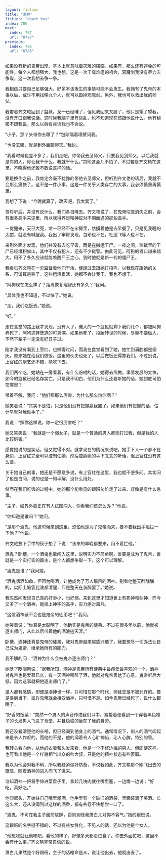 ```yaml
---
layout: fiction
title: "酒神"
fiction: "death_bus"
index: 786
next:
  index: 787
  url: "0787"
previous:
  index: 785
  url: "0785"
---
```

如果没有新的鬼帝出现，基本上就意味着灾难的降临，如果有，那么还有避免的可能性。每个人都想强大，我也想，这是一次千载难逢的机会，邪魔剑我没有尽力去争取，这一次我想去争一争。

我相信只要自己足够强大，好多本该发生的事情可能不会发生。我拥有了鬼帝的本事以后，或许不用找够九个人，就可以毁掉邪魔剑。另外，我也可以救出我的师父。

我带着齐文艳回到了监狱，龙一已经睡了，但见我回来又醒了，他只是望了望我，没有开口跟我说话。这时候我脑子里有些乱，也不知道现在该跟他说什么。他有秘密不跟我说，那么以后有些话我也不会说。

“小子，那丫头带你去哪了？”包珍隔着墙壁问我。

“也没去哪，就是到外面聊聊天。”我说。

“我看时候也差不多了，我们走吧，你带我去见师父，只要我见到师父，以后我就是你的人，你让我干什么，我就干什么。”包珍这会儿不怕了，不过若是齐文艳在这里，不晓得他还敢不敢说这样的话。

要是换作之前，我肯定会毫不犹豫的带他去见师父，但听到齐文艳的话后，我就不会那么痛快了。这不是一件小事，这是一件关乎人类存亡的大事，我必须慎重再慎重。

我想了下说：“今晚就算了，改天吧，我太累了。”

包珍听后，并没有说什么，我们各自睡去。齐文艳说了，在鬼帝彻底消失之前，会有很多高手来这里，所以我得养足精神应对不期而遇的那些高手。

一觉醒来，天已大亮，龙一已经不在牢房里，估摸着他是去早餐了，只是见我睡的太酣，就没有喊醒我。我出了牢房发现，包珍也不在，杜逍飞等人也不在。

来到外面才发现，他们并没有去吃早饭，而是在搬运干尸。一夜之间，监狱里的干尸已经堆积如山，其中不仅有犯人，还有不少狱警。由此可见，阿狗的胃口越来越大，用不了多久应该就能唤醒尸王之心，到时他就是新一代的僵尸王。

我看见齐文艳在一旁监督着他们干活，便跑过去跟她打招呼，以我现在跟她的关系，可谓算是熟了，这些粗活累活，她都不会让我干，我也不想干。

“阿狗现在怎么样了？距离恢复理智还有多久？”我问。

“具体我也不知道，不过快了。”她说。

“走，我们吃饭去。”她说。

“好。”

走在食堂的路上我才发现，没有人了，偌大的一个监狱就剩下我们几个，都被阿狗弄死了，阿狗这罪孽造的可真深。如果他死了，投胎转世的时候，尽量不要做人，不然下辈子一定没有好日子过。

刚才我没有看到上官红，也懒得过问，而我在食堂看到了她，她忙到满脸都是烟灰，原来她在给我们做饭。这里的伙夫也死了，以后做饭还得靠我们。不过别说，上官红的厨艺还不错，能吃下去。

我们两个吃，她站在一旁看着，有什么吩咐的话，她得去照做。事情发展的太快，如今的监狱已经名存实亡，只是我不明白，他们为什么还要听她的话，她到底可怕在哪里？

带着不解，我问：“他们都那么厉害，为什么那么怕你啊？”

她笑着说：“其实不是怕，只是他们没有把握赢我罢了，如果他们有把握的话，估计早就对我动手了。”

我说：“照你这样说，你一定很厉害吧？”

她又笑笑说：“我就是一个弱女子，就是一个普通的男人都能打过我，但是我的人比较厉害。”

感觉她说的是实话，但又觉得不对。就拿现在的情况来说吧，她手下人一个都不在身边，上官红完全可以控制住她，然后威胁她的手下乖乖的听话，但上官红没有这么做。

关于她自己的事，她还是不愿意多说，有上官红在这里，我也就不便多问。其实问了也是白问，说的也是一知半解，没什么用处。

然而在我们吃饭的过程中，她的那个能看见的跟班匆忙走了过来，好像是有什么急事。

“主子，结界外面正在有人试图闯入，你看我们该怎么办？”他说。

“你知道是谁吗？”她问。

“是那个酒鬼，他这时候来到这里，恐怕也是为了鬼帝而来，要不要我出手阻拦一下他？”他说。

齐文艳放下手中的筷子想了下说：“该来的早晚都要来，用不着拦他。”

酒鬼？卧槽，一个酒鬼也敢闯入这里，说明实力不简单啊。谁要是成为了鬼帝，谁就是一个实打实的霸主，是个人都想争取一下，这个可以理解。

“酒鬼是谁？”我问她。

“酒鬼嗜酒如命，但因为喝酒，让他成为了万人瞩目的酒神。别看他整天醉醺醺的，实际上脑袋比谁都清醒，只是整天在装醉罢了。”她说。

我忽然间发现自己真的好渺小，也好弱。来到这里才知道世上有死神和剑神，而今又多了一个酒神，能挂上神字的高手，实力绝对超凡。

“这位酒神该不会也是鬼帝的徒弟吧？”我问。

她笑着说：“你真是太聪明了，他确实是鬼帝的徒弟。不过在很多年以前，他就被逐出师门，从此以后带着他的酒浪迹天涯。”

卧槽，酒神还真是鬼帝的徒弟，我对鬼帝越来越感兴趣了，我要想尽一切办法让自己成为鬼帝，继承她所有的能力。

我不解的问：“酒神为什么会被鬼帝逐出师门？”

她眨了眨眼睛说：“据我所知，酒神是鬼帝所有徒弟中最疼爱最喜欢的一个，酒神对鬼帝也是爱慕已久，有一天酒神喝醉了酒，他就对鬼帝表达了心意。鬼帝听后大怒，因为这事就把他逐出师门了。”

是人都有感情，即便是酒神也一样，只可惜在那个时代，师徒恋是不被允许的。要是换到当下，或许鬼帝就会接受酒神，只可惜不是。如今鬼帝已经死了，说什么都晚了。

“好香的饭菜！”突然一个男人的声音传进我们耳中，紧接着便看到一个穿着黑色袍子的长发男人飞进了食堂，并且稳稳的坐在了我的身旁。

我还没看清楚他的长相，但已经闻到他身上的酒气。通常情况下，别人的酒气闻起来是令人作呕的，而他的不是，他的闻着令人心旷神怡，沁人心脾，特别的香。

我转头看向他，从他的衣着和头发来看，他是一个不修边幅的男人。但即便这样，也可看出他是一个样貌相当出众的帅大叔，只是他的精神状态有些萎靡。

我以为他会对我不利，所以我赶紧做好防备，不仅我如此，齐文艳那个刚飞出去的跟班，随着酒神的进入而飞了进来。

谁知酒神一把将手伸进菜盘子里，拿起几块肉就往嘴里塞，一边嚼一边说：“好吃，真好吃。”

他仰起头，开始往自己嘴里灌酒，他手里有一个破旧的酒袋，里面装满了美酒。长这么大，还从没闻到过这样的酒香，都有些忍不住想尝一口了。

“酒鬼，不可在我主子面前放肆，否则别怪我萧白儿对你不客气。”她的跟班说。

这跟班的名字挺不错的，不过有些女性化，不见人的话，还以为他是个女人。

“他想吃就让他吃吧，看他的样子，好像多天都没进食了。你去外面忙吧，这里不会有什么事。”齐文艳非常自信的说。

萧白儿果然是个好跟班，主子的话唯命是从，说让他出去，他就出去了。